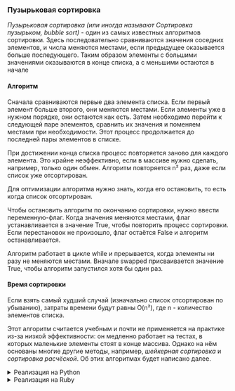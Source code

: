 ### Пузырьковая сортировка

_Пузырьковая сортировка (или иногда называют Сортировка пузырьком, bubble sort)_ - один из самых известных алгоритмов сортировки. Здесь последовательно сравниваются значения соседних элементов, и числа меняются местами, если предыдущее оказывается больше последующего. Таким образом элементы с большими значениями оказываются в конце списка, а с меньшими остаются в начале

#### Алгоритм
Сначала сравниваются первые два элемента списка. Если первый элемент больше второго, они меняются местами. Если элементы уже в нужном порядке, они остаются как есть. Затем необходимо перейти к следующей паре элементов, сравнить их значения и поменяем местами при необходимости. Этот процесс продолжается до последней пары элементов в списке.

При достижении конца списка процесс повторяется заново для каждого элемента. Это крайне неэффективно, если в массиве нужно сделать, например, только один обмен. Алгоритм повторяется n² раз, даже если список уже отсортирован.

Для оптимизации алгоритма нужно знать, когда его остановить, то есть когда список отсортирован.

Чтобы остановить алгоритм по окончанию сортировки, нужно ввести переменную-флаг. Когда значения меняются местами, флаг устанавливается в значение True, чтобы повторить процесс сортировки. Если перестановок не произошло, флаг остаётся False и алгоритм останавливается.

Алгоритм работает в цикле while и прерывается, когда элементы ни разу не меняются местами. Вначале swapped присваивается значение True, чтобы алгоритм запустился хотя бы один раз.


#### Время сортировки
Если взять самый худший случай (изначально список отсортирован по убыванию), затраты времени будут равны O(n²), где n - количество элементов списка.

Этот алгоритм считается учебным и почти не применяется на практике из-за низкой эффективности: он медленно работает на тестах, в которых маленькие элементы стоят в конце массива. Однако на нём основаны многие другие методы, например, _шейкерная сортировка_ и _сортировка расчёской_. Об этих алгоритмах будет написано далее.


<details>
<summary>Реализация на Python</summary>

```
def bubble_sort(nums):  
    # swapped установлен в True, чтобы цикл запустился хотя бы один раз
    swapped = True
    while swapped:
        swapped = False
        for i in range(len(nums) - 1):
            if nums[i] > nums[i + 1]:
                # Элементы меняются местами
                nums[i], nums[i + 1] = nums[i + 1], nums[i]
                # Устанавливаем swapped в True для следующей итерации
                swapped = True
    return nums
```

</details>

<details>
<summary>Реализация на Ruby</summary>

```
def bubble_sort(nums)
    # swapped установлен в true, чтобы цикл запустился хотя бы один раз
    swapped = true
    # определяется размер списка
    nums_length = nums.size
    while swapped
        swapped = false
        (nums_length - 1).times do |i|
            if nums[i] > nums[i + 1]
                # Элементы меняются местами
                nums[i], nums[i + 1] = nums[i + 1], nums[i]
                # Устанавливаем swapped в True для следующей итерации
                swapped = true
            end
        end
    end
    return nums
end
```

</details>
